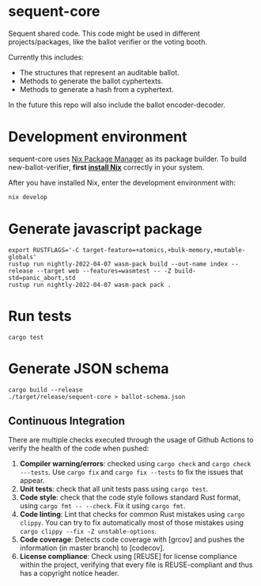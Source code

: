 <!--
SPDX-FileCopyrightText: 2022 Felix Robles <felix@sequentech.io>

SPDX-License-Identifier: AGPL-3.0-only
-->
# sequent-core

Sequent shared code. This code might be used in different projects/packages, like the ballot verifier or the voting booth.

Currently this includes:
 * The structures that represent an auditable ballot.
 * Methods to generate the ballot cyphertexts.
 * Methods to generate a hash from a cyphertext.

In the future this repo will also include the ballot encoder-decoder.

# Development environment

sequent-core uses [Nix Package Manager](https://nixos.org/) as its package builder. To build
new-ballot-verifier, **first [install Nix](https://nixos.org/)** correctly in your system.

After you have installed Nix, enter the development environment with:

```bash
nix develop
```

# Generate javascript package

    export RUSTFLAGS='-C target-feature=+atomics,+bulk-memory,+mutable-globals'
    rustup run nightly-2022-04-07 wasm-pack build --out-name index --release --target web --features=wasmtest -- -Z build-std=panic_abort,std
    rustup run nightly-2022-04-07 wasm-pack pack .


# Run tests

    cargo test

# Generate JSON schema

    cargo build --release
    ./target/release/sequent-core > ballot-schema.json

## Continuous Integration

There are multiple checks executed through the usage of Github Actions to verify
the health of the code when pushed:
1. **Compiler warning/errors**: checked using `cargo check` and 
`cargo check ---tests`. Use `cargo fix` and `cargo fix --tests` to fix the 
issues that appear.
2. **Unit tests**: check that all unit tests pass using `cargo test`.
3. **Code style**: check that the code style follows standard Rust format, using
`cargo fmt -- --check`. Fix it using `cargo fmt`.
4. **Code linting**: Lint that checks for common Rust mistakes using 
`cargo clippy`. You can try to fix automatically most of those mistakes using
`cargo clippy --fix -Z unstable-options`.
5. **Code coverage**: Detects code coverage with [grcov] and pushes the 
information (in master branch) to [codecov].
1. **License compliance**: Check using [REUSE] for license compliance within
the project, verifying that every file is REUSE-compliant and thus has a 
copyright notice header.
